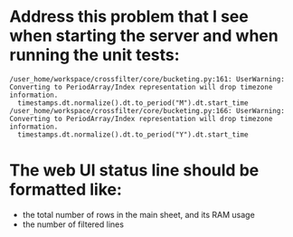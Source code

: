 # Address this problem that I see when starting the server and when running the unit tests:
```
/user_home/workspace/crossfilter/core/bucketing.py:161: UserWarning: Converting to PeriodArray/Index representation will drop timezone information.
  timestamps.dt.normalize().dt.to_period("M").dt.start_time
/user_home/workspace/crossfilter/core/bucketing.py:166: UserWarning: Converting to PeriodArray/Index representation will drop timezone information.
  timestamps.dt.normalize().dt.to_period("Y").dt.start_time
```

# The web UI status line should be formatted like:
* the total number of rows in the main sheet, and its RAM usage
* the number of filtered lines

